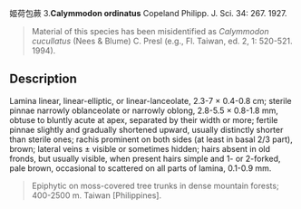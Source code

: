 姬荷包蕨
3.**Calymmodon ordinatus** Copeland Philipp. J. Sci. 34: 267. 1927.

> Material of this species has been misidentified as *Calymmodon cucullatus* (Nees &amp; Blume) C. Presl (e.g., Fl. Taiwan, ed. 2, 1: 520-521. 1994).


## Description
Lamina linear, linear-elliptic, or linear-lanceolate, 2.3-7 × 0.4-0.8 cm; sterile pinnae narrowly oblanceolate or narrowly oblong, 2.8-5.5 × 0.8-1.8 mm, obtuse to bluntly acute at apex, separated by their width or more; fertile pinnae slightly and gradually shortened upward, usually distinctly shorter than sterile ones; rachis prominent on both sides (at least in basal 2/3 part), brown; lateral veins ± visible or sometimes hidden; hairs absent in old fronds, but usually visible, when present hairs simple and 1- or 2-forked, pale brown, occasional to scattered on all parts of lamina, 0.1-0.9 mm.


> Epiphytic on moss-covered tree trunks in dense mountain forests; 400-2500 m. Taiwan [Philippines].

